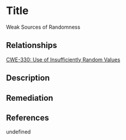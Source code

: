 # Title 
Weak Sources of Randomness  

## Relationships
[CWE-330: Use of Insufficiently Random Values](https://cwe.mitre.org/data/definitions/330.html)

## Description 


## Remediation


## References


undefined